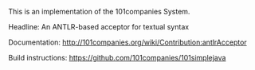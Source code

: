 This is an implementation of the 101companies System.

Headline: An ANTLR-based acceptor for textual syntax

Documentation: http://101companies.org/wiki/Contribution:antlrAcceptor

Build instructions: https://github.com/101companies/101simplejava